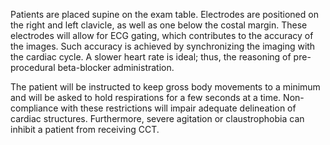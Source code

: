 Patients are placed supine on the exam table. Electrodes are positioned on the right and left clavicle, as well as one below the costal margin. These electrodes will allow for ECG gating, which contributes to the accuracy of the images. Such accuracy is achieved by synchronizing the imaging with the cardiac cycle. A slower heart rate is ideal; thus, the reasoning of pre-procedural beta-blocker administration.

The patient will be instructed to keep gross body movements to a minimum and will be asked to hold respirations for a few seconds at a time. Non-compliance with these restrictions will impair adequate delineation of cardiac structures. Furthermore, severe agitation or claustrophobia can inhibit a patient from receiving CCT.